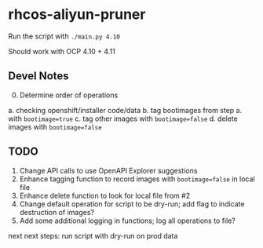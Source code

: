 # rhcos-aliyun-pruner

Run the script with `./main.py 4.10`

Should work with OCP 4.10 + 4.11


## Devel Notes

0. Determine order of operations

a. checking openshift/installer code/data
b. tag bootimages from step a. with `bootimage=true`
c. tag other images with `bootimage=false`
d. delete images with `bootimage=false`

## TODO

1. Change API calls to use OpenAPI Explorer suggestions
2. Enhance tagging function to record images with `bootimage=false` in local file
3. Enhance delete function to look for local file from #2
4. Change default operation for script to be dry-run; add flag to indicate destruction of images?
5. Add some additional logging in functions; log all operations to file?

next next steps: run script with dry-run on prod data
